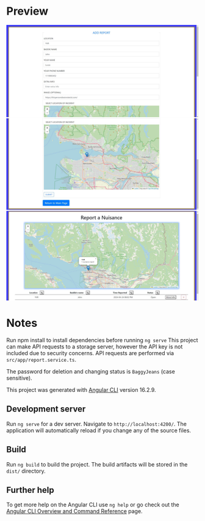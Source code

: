 # Preview
![Preview 1](https://github.com/A-Z-99/Report-App/blob/main/preview/preview1.jpg)
![Preview 2](https://github.com/A-Z-99/Report-App/blob/main/preview/preview2.jpg)
![Preview 3](https://github.com/A-Z-99/Report-App/blob/main/preview/preview3.jpg)

# Notes

Run npm install to install dependencies before running `ng serve`
This project can make API requests to a storage server, however the API key is not included due to security concerns.
API requests are performed via `src/app/report.service.ts`.

The password for deletion and changing status is `BaggyJeans` (case sensitive).

This project was generated with [Angular CLI](https://github.com/angular/angular-cli) version 16.2.9.

## Development server

Run `ng serve` for a dev server. Navigate to `http://localhost:4200/`. The application will automatically reload if you change any of the source files.

## Build

Run `ng build` to build the project. The build artifacts will be stored in the `dist/` directory.

## Further help

To get more help on the Angular CLI use `ng help` or go check out the [Angular CLI Overview and Command Reference](https://angular.io/cli) page.
